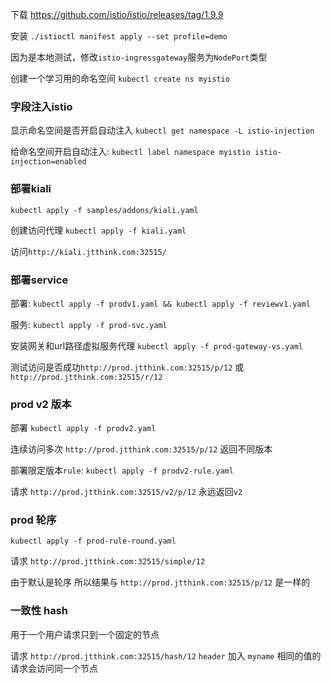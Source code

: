 下载 https://github.com/istio/istio/releases/tag/1.9.9

安装  `./istioctl manifest apply --set profile=demo`

因为是本地测试，修改`istio-ingressgateway`服务为`NodePort`类型

创建一个学习用的命名空间 `kubectl create ns myistio`

### 字段注入istio

显示命名空间是否开启自动注入 `kubectl get namespace -L istio-injection`

给命名空间开启自动注入: `kubectl label namespace myistio istio-injection=enabled`

### 部署kiali

`kubectl apply -f samples/addons/kiali.yaml`

创建访问代理 `kubectl apply -f kiali.yaml`

访问`http://kiali.jtthink.com:32515/`

### 部署service

部署: `kubectl apply -f prodv1.yaml && kubectl apply -f reviewv1.yaml`

服务: `kubectl apply -f prod-svc.yaml`

安装网关和url路径虚拟服务代理 `kubectl apply -f prod-gateway-vs.yaml`

测试访问是否成功`http://prod.jtthink.com:32515/p/12` 或 `http://prod.jtthink.com:32515/r/12`

### prod v2 版本

部署 `kubectl apply -f prodv2.yaml`

连续访问多次 `http://prod.jtthink.com:32515/p/12` 返回不同版本

部署限定版本`rule`: `kubectl apply -f prodv2-rule.yaml`

请求 `http://prod.jtthink.com:32515/v2/p/12` 永远返回`v2`

### prod 轮序

`kubectl apply -f prod-rule-round.yaml`

请求 `http://prod.jtthink.com:32515/simple/12`

由于默认是轮序 所以结果与 `http://prod.jtthink.com:32515/p/12` 是一样的

### 一致性 hash

用于一个用户请求只到一个固定的节点

请求 `http://prod.jtthink.com:32515/hash/12` `header` 加入 `myname` 相同的值的请求会访问同一个节点  
